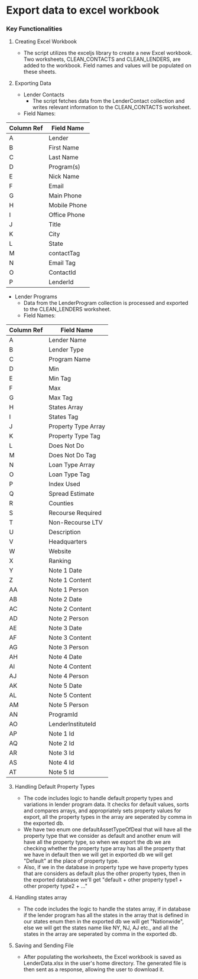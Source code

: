 # Export data to excel workbook
### Key Functionalities
1. Creating Excel Workbook
   - The script utilizes the exceljs library to create a new Excel workbook. Two worksheets, CLEAN_CONTACTS and CLEAN_LENDERS, are added to the workbook. Field names and values will be populated on these sheets.

2. Exporting Data
   - Lender Contacts
     - The script fetches data from the LenderContact collection and writes relevant information to the CLEAN_CONTACTS worksheet.
   - Field Names:

| Column Ref | Field Name    |
|------------|---------------|
| A          | Lender        |
| B          | First Name    |
| C          | Last Name     |
| D          | Program(s)    |
| E          | Nick Name     |
| F          | Email         |
| G          | Main Phone    |
| H          | Mobile Phone  |
| I          | Office Phone  |
| J          | Title         |
| K          | City          |
| L          | State         |
| M          | contactTag    |
| N          | Email Tag     |
| O          | ContactId     |
| P          | LenderId      |

 

   - Lender Programs
     - Data from the LenderProgram collection is processed and exported to the CLEAN_LENDERS worksheet.
     - Field Names:

| Column Ref | Field Name            |
|------------|-----------------------|
| A          | Lender Name           |
| B          | Lender Type           |
| C          | Program Name          |
| D          | Min                   |
| E          | Min Tag               |
| F          | Max                   |
| G          | Max Tag               |
| H          | States Array          |
| I          | States Tag            |
| J          | Property Type Array   |
| K          | Property Type Tag     |
| L          | Does Not Do           |
| M          | Does Not Do Tag       |
| N          | Loan Type Array       |
| O          | Loan Type Tag         |
| P          | Index Used            |
| Q          | Spread Estimate       |
| R          | Counties              |
| S          | Recourse Required     |
| T          | Non-Recourse LTV      |
| U          | Description           |
| V          | Headquarters          |
| W          | Website               |
| X          | Ranking               |
| Y          | Note 1 Date           |
| Z          | Note 1 Content        |
| AA         | Note 1 Person         |
| AB         | Note 2 Date           |
| AC         | Note 2 Content        |
| AD         | Note 2 Person         |
| AE         | Note 3 Date           |
| AF         | Note 3 Content        |
| AG         | Note 3 Person         |
| AH         | Note 4 Date           |
| AI         | Note 4 Content        |
| AJ         | Note 4 Person         |
| AK         | Note 5 Date           |
| AL         | Note 5 Content        |
| AM         | Note 5 Person         |
| AN         | ProgramId             |
| AO         | LenderInstituteId     |
| AP         | Note 1 Id             |
| AQ         | Note 2 Id             |
| AR         | Note 3 Id             |
| AS         | Note 4 Id             |
| AT         | Note 5 Id             |


3. Handling Default Property Types
   - The code includes logic to handle default property types and variations in lender program data. It checks for default values, sorts and compares arrays, and appropriately sets property values for export, all the property types in the array are seperated by comma in the exported db.
   - We have two enum one defaultAssetTypeOfDeal that will have all the property type that we consider as default and another enum will have all the property type, so when we export the db we are checking whether the property type array has all the property that we have in default then we will get in exported db we will get "Default" at the place of property type.
   - Also, if we in the database in property type we have property types that are considers as default plus the other property types, then in the exported database we'll get "default + other property type1 + other property type2 + ..."

4. Handling states array
    - The code includes the logic to handle the states array, if in database if the lender program has all the states in the array that is defined in our states enum then in the exported db we will get "Nationwide", else we will get the states name like NY, NJ, AJ etc., and all the states in the array are seperated by comma in the exported db.

5. Saving and Sending File
   - After populating the worksheets, the Excel workbook is saved as LenderData.xlsx in the user's home directory. The generated file is then sent as a response, allowing the user to download it.
